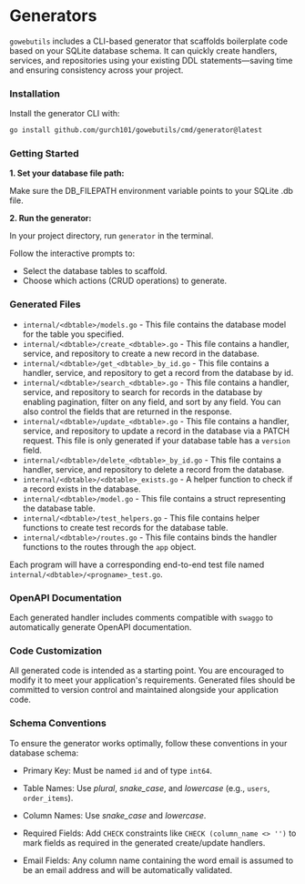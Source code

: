 # Generators

`gowebutils` includes a CLI-based generator that scaffolds boilerplate code based on your SQLite database schema. It can quickly create handlers, services, and repositories using your existing DDL statements—saving time and ensuring consistency across your project.

### Installation

Install the generator CLI with:

```sh
go install github.com/gurch101/gowebutils/cmd/generator@latest
```

### Getting Started

**1. Set your database file path:**

Make sure the DB_FILEPATH environment variable points to your SQLite .db file.

**2. Run the generator:**

In your project directory, run `generator` in the terminal.

Follow the interactive prompts to:

- Select the database tables to scaffold.
- Choose which actions (CRUD operations) to generate.

### Generated Files

- `internal/<dbtable>/models.go` - This file contains the database model for the table you specified.
- `internal/<dbtable>/create_<dbtable>.go` - This file contains a handler, service, and repository to create a new record in the database.
- `internal/<dbtable>/get_<dbtable>_by_id.go` - This file contains a handler, service, and repository to get a record from the database by id.
- `internal/<dbtable>/search_<dbtable>.go` - This file contains a handler, service, and repository to search for records in the database by enabling pagination, filter on any field, and sort by any field. You can also control the fields that are returned in the response.
- `internal/<dbtable>/update_<dbtable>.go` - This file contains a handler, service, and repository to update a record in the database via a PATCH request. This file is only generated if your database table has a `version` field.
- `internal/<dbtable>/delete_<dbtable>_by_id.go` - This file contains a handler, service, and repository to delete a record from the database.
- `internal/<dbtable>/<dbtable>_exists.go` - A helper function to check if a record exists in the database.
- `internal/<dbtable>/model.go` - This file contains a struct representing the database table.
- `internal/<dbtable>/test_helpers.go` - This file contains helper functions to create test records for the database table.
- `internal/<dbtable>/routes.go` - This file contains binds the handler functions to the routes through the `app` object.

Each program will have a corresponding end-to-end test file named `internal/<dbtable>/<progname>_test.go`.

### OpenAPI Documentation

Each generated handler includes comments compatible with `swaggo` to automatically generate OpenAPI documentation.

### Code Customization

All generated code is intended as a starting point. You are encouraged to modify it to meet your application's requirements. Generated files should be committed to version control and maintained alongside your application code.

### Schema Conventions

To ensure the generator works optimally, follow these conventions in your database schema:

- Primary Key: Must be named `id` and of type `int64`.

- Table Names: Use _plural_, _snake_case_, and _lowercase_ (e.g., `users`, `order_items`).

- Column Names: Use _snake_case_ and _lowercase_.

- Required Fields: Add `CHECK` constraints like `CHECK (column_name <> '')` to mark fields as required in the generated create/update handlers.

- Email Fields: Any column name containing the word email is assumed to be an email address and will be automatically validated.
